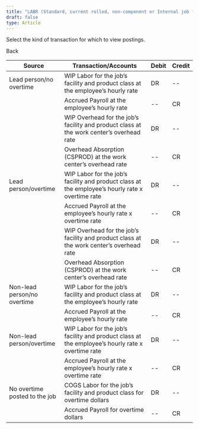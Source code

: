 ```yaml
---
title: "LABR (Standard, current rolled, non-component or Internal job for stock)"
draft: false
type: Article
---
```


Select the kind of transaction for which to view postings. 

Back

| Source                        | Transaction/Accounts                                                                             | Debit | Credit |
|-------------------------------|--------------------------------------------------------------------------------------------------|-------|--------|
| Lead person/no overtime       | WIP Labor for the job’s facility and product class at the employee’s hourly rate                 | DR    | --     |
|                               | Accrued Payroll at the employee’s hourly rate                                                    | --    | CR     |
|                               | WIP Overhead for the job’s facility and product class at the work center’s overhead rate         | DR    | --     |
|                               | Overhead Absorption (CSPROD) at the work center’s overhead rate                                  | --    | CR     |
| Lead person/overtime          | WIP Labor for the job’s facility and product class at the employee’s hourly rate x overtime rate | DR    | --     |
|                               | Accrued Payroll at the employee’s hourly rate x overtime rate                                    | --    | CR     |
|                               | WIP Overhead for the job’s facility and product class at the work center’s overhead rate         | DR    | --     |
|                               | Overhead Absorption (CSPROD) at the work center’s overhead rate                                  | --    | CR     |
| Non-lead person/no overtime   | WIP Labor for the job’s facility and product class at the employee’s hourly rate                 | DR    | --     |
|                               | Accrued Payroll at the employee’s hourly rate                                                    | --    | CR     |
| Non-lead person/overtime      | WIP Labor for the job’s facility and product class at the employee’s hourly rate x overtime rate | DR    | --     |
|                               | Accrued Payroll at the employee’s hourly rate x overtime rate                                    | --    | CR     |
| No overtime posted to the job | COGS Labor for the job’s facility and product class for overtime dollars                         | DR    | --     |
|                               | Accrued Payroll for overtime dollars                                                             | --    | CR     |
